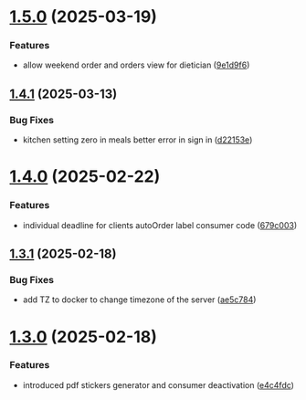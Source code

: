 # [1.5.0](https://github.com/Jacaplaca/catering/compare/v1.4.1...v1.5.0) (2025-03-19)


### Features

* allow weekend order and orders view for dietician ([9e1d9f6](https://github.com/Jacaplaca/catering/commit/9e1d9f65ffa95ffe139500c2e60ffcb12452180a))



## [1.4.1](https://github.com/Jacaplaca/catering/compare/v1.4.0...v1.4.1) (2025-03-13)


### Bug Fixes

* kitchen setting zero in meals better error in sign in ([d22153e](https://github.com/Jacaplaca/catering/commit/d22153e2ddb551aeb7d538a2f54f8ba9c022b9ee))



# [1.4.0](https://github.com/Jacaplaca/catering/compare/v1.3.1...v1.4.0) (2025-02-22)


### Features

* individual deadline for clients autoOrder label consumer code ([679c003](https://github.com/Jacaplaca/catering/commit/679c0036926e7c3a432344026a1d60a515d3d78d))



## [1.3.1](https://github.com/Jacaplaca/catering/compare/v1.3.0...v1.3.1) (2025-02-18)


### Bug Fixes

* add TZ to docker to change timezone of the server ([ae5c784](https://github.com/Jacaplaca/catering/commit/ae5c784ef58137d3e6f95af16ee6e5effa731aa9))



# [1.3.0](https://github.com/Jacaplaca/catering/compare/v1.2.0...v1.3.0) (2025-02-18)


### Features

* introduced pdf stickers generator and consumer deactivation ([e4c4fdc](https://github.com/Jacaplaca/catering/commit/e4c4fdc484d0d18d3b3b681f06dfa1021b5d3609))



